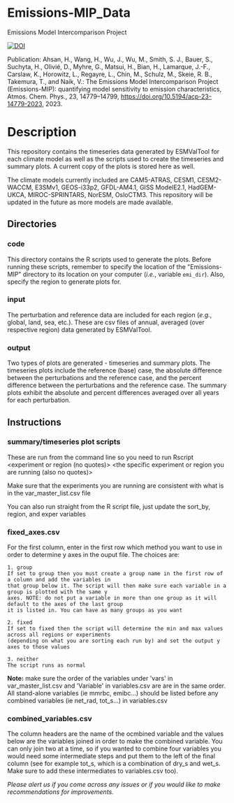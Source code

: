 # Emissions-MIP_Data
Emissions Model Intercomparison Project

[![DOI](https://zenodo.org/badge/362623387.svg)](https://zenodo.org/badge/latestdoi/362623387)

Publication: Ahsan, H., Wang, H., Wu, J., Wu, M., Smith, S. J., Bauer, S., Suchyta, H., Olivié, D., Myhre, G., Matsui, H., Bian, H., Lamarque, J.-F., Carslaw, K., Horowitz, L., Regayre, L., Chin, M., Schulz, M., Skeie, R. B., Takemura, T., and Naik, V.: The Emissions Model Intercomparison Project (Emissions-MIP): quantifying model sensitivity to emission characteristics, Atmos. Chem. Phys., 23, 14779–14799, https://doi.org/10.5194/acp-23-14779-2023, 2023.

# Description
This repository contains the timeseries data generated by ESMValTool for each climate model as well as the scripts used to create the timeseries and summary plots. A current copy of the plots is stored here as well.

The climate models currently included are CAM5-ATRAS, CESM1, CESM2-WACCM, E3SMv1, GEOS-i33p2, GFDL-AM4.1, GISS ModelE2.1, HadGEM-UKCA, MIROC-SPRINTARS, NorESM, OsloCTM3. This repository will be updated in the future as more models are made available.

## Directories
### code
This directory contains the R scripts used to generate the plots. Before running these scripts, remember to specify the location of the "Emissions-MIP" directory to its location on your computer (*i.e.*, variable `emi_dir`). Also, specify the region to generate plots for.

### input
The perturbation and reference data are included for each region (*e.g.*, global, land, sea, etc.). These are csv files of annual, averaged (over respective region) data generated by ESMValTool.

### output
Two types of plots are generated - timeseries and summary plots. The timeseries plots include the reference (base) case, the absolute difference between the perturbations and the reference case, and the percent difference between the perturbations and the reference case. The summary plots exhibit the absolute and percent differences averaged over all years for each perturbation.

## Instructions

### summary/timeseries plot scripts

  These are run from the command line so you need to run Rscript <name of script> <experiment or region (no quotes)> <the specific experiment or region you are running (also no quotes)>
  
  Make sure that the experiments you are running are consistent with what is in the var_master_list.csv file
  
  You can also run straight from the R script file, just update the sort_by, region, and exper variables

### fixed_axes.csv
	
For the first column, enter in the first row which method you want to use in order to determine y axes 
	in the ouput file. The choices are:

	1. group
	If set to group then you must create a group name in the first row of a column and add the variables in
	that group below it. The script will then make sure each variable in a group is plotted with the same y 
	axes. NOTE: do not put a variable in more than one group as it will default to the axes of the last group
	it is listed in. You can have as many groups as you want

	2. fixed
	If set to fixed then the script will determine the min and max values across all regions or experiments
	(depending on what you are sorting each run by) and set the output y axes to those values

	3. neither
	The script runs as normal

**Note:** make sure the order of the variables under 'vars' in var_master_list.csv and 'Variable' in variables.csv are are in the same order. All stand-alone variables (ie mmrbc, emibc...) should be listed before any combined variables (ie net_rad, tot_s...) in variables.csv

### combined_variables.csv
	
The column headers are the name of the ocmbined variable and the values below are the variables joined in order to make the combined variable. You can only join two at a time, so if you wanted to combine four variables you would need some intermediate steps and put them to the left of the final column (see for example tot_s, which is a combination of dry_s and wet_s. Make sure to add these intermediates to variables.csv too).


*Please alert us if you come across any issues or if you would like to make recommendations for improvements.*
